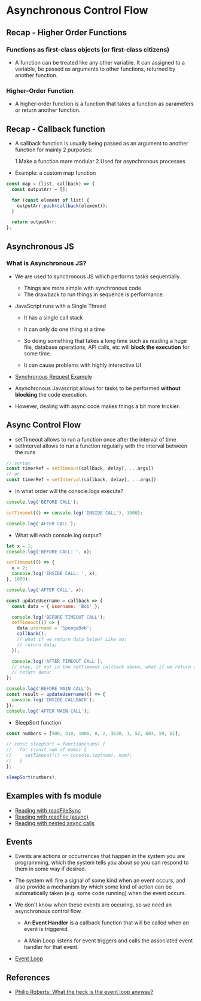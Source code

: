 # Asynchronous Control Flow

## Recap - Higher Order Functions

### Functions as first-class objects (or first-class citizens)

- A function can be treated like any other variable. It can assigned to a variable, be passed as arguments to other functions, returned by another function.

### Higher-Order Function

- A higher-order function is a function that takes a function as parameters or return another function.

## Recap - Callback function

- A callback function is usually being passed as an argument to another function for mainly 2 purposes:

  1.Make a function more modular
  2.Used for asynchronous processes

- Example: a custom map function

```js
const map = (list, callback) => {
  const outputArr = [];

  for (const element of list) {
    outputArr.push(callback(element));
  }

  return outputArr;
};
```

## Asynchronous JS

### What is Asynchronous JS?

- We are used to synchronous JS which performs tasks sequentially.

  - Things are more simple with synchronous code.
  - The drawback to run things in sequence is performance.

- JavaScript runs with a Single Thread

  - It has a single call stack
  - It can only do one thing at a time

  - So doing something that takes a long time such as reading a huge file, database operations, API calls, etc will **block the execution** for some time.
  - It can cause problems with highly interactive UI

- [Synchronous Request Example](./sync_request.js)

- Asynchronous Javascript allows for tasks to be performed **without blocking** the code execution.

- However, dealing with async code makes things a bit more trickier.

## Async Control Flow

- setTimeout allows to run a function once after the interval of time
- setInterval allows to run a function regularly with the interval between the runs

```js
// syntax
const timerRef = setTimeout(callback, delay[, ...args])
// or
const timerRef = setInterval(callback, delay[, ...args])
```

- In what order will the console.logs execute?

```js
console.log('BEFORE CALL');

setTimeout(() => console.log('INSIDE CALL'), 1000);

console.log('AFTER CALL');
```

- What will each console.log output?

```js
let x = 1;
console.log('BEFORE CALL: ', x);

setTimeout(() => {
  x = 2;
  console.log('INSIDE CALL: ', x);
}, 1000);

console.log('AFTER CALL', x);
```

```js
const updateUsername = callback => {
  const data = { username: 'Bob' };

  console.log('BEFORE TIMEOUT CALL');
  setTimeout(() => {
    data.username = 'SpongeBob';
    callback();
    // what if we return data below? Like so:
    // return data;
  });

  console.log('AFTER TIMEOUT CALL');
  // okay, if not in the setTimeout callback above, what if we return data here? So that result below is set to the data. Like so:
  // return data;
};

console.log('BEFORE MAIN CALL');
const result = updateUsername(() => {
  console.log('INSIDE CALLBACK');
});
console.log('AFTER MAIN CALL');
```

- SleepSort function

```js
const numbers = [900, 310, 1006, 0, 2, 3630, 1, 52, 603, 59, 81];

// const sleepSort = function(nums) {
//   for (const num of nums) {
//     setTimeout(() => console.log(num), num);
//   }
};

sleepSort(numbers);
```

## Examples with fs module

- [Reading with readFileSync](./read_file_sync.js)
- [Reading with readFile (async)](./read_file_async.js)
- [Reading with nested async calls](./read_file_async_nested.js)

## Events

- Events are actions or occurrences that happen in the system you are programming, which the system tells you about so you can respond to them in some way if desired.

- The system will fire a signal of some kind when an event occurs, and also provide a mechanism by which some kind of action can be automatically taken (e.g. some code running) when the event occurs.

- We don't know when these events are occuring, so we need an asynchronous control flow.

  - An **Event Handler** is a callback function that will be called when an event is triggered.

  - A Main Loop listens for event triggers and calls the associated event handler for that event.

- [Event Loop](http://latentflip.com/loupe/r)

## References

- [Philip Roberts: What the heck is the event loop anyway?](https://2014.jsconf.eu/speakers/philiphttps://2014.jsconf.eu/speakers/philip-roberts-what-the-heck-is-the-event-loop-anyway.html-roberts-what-the-heck-is-the-event-loop-anyway.html)
